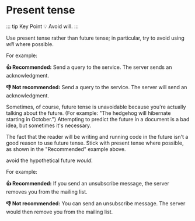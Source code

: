 # Present tense

::: tip Key Point
:bulb: Avoid will.
:::

Use present tense rather than future tense; in particular, try to avoid using *will* where possible.

For example:

**:thumbsup: Recommended:** Send a query to the service. The server sends an acknowledgment.

**:thumbsdown: Not recommended:** Send a query to the service. The server will send an acknowledgment.

Sometimes, of course, future tense is unavoidable because you're actually talking about the future.
(For example: "The hedgehog will hibernate starting in October.")
Attempting to predict the future in a document is a bad idea, but sometimes it's necessary.

The fact that the reader will be writing and running code in the future isn't a good reason to use future tense.
Stick with present tense where possible, as shown in the "Recommended" example above.

avoid the hypothetical future *would*.

For example:

**:thumbsup: Recommended:** If you send an unsubscribe message, the server removes you from the mailing list.

**:thumbsdown: Not recommended:** You can send an unsubscribe message.
The server would then remove you from the mailing list.
